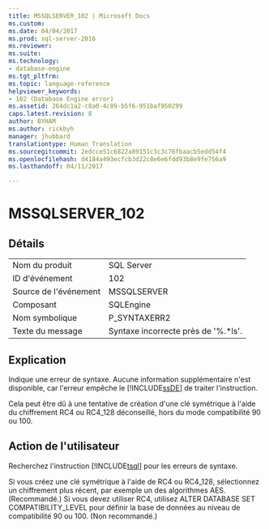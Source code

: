 ```yaml
---
title: MSSQLSERVER_102 | Microsoft Docs
ms.custom: 
ms.date: 04/04/2017
ms.prod: sql-server-2016
ms.reviewer: 
ms.suite: 
ms.technology:
- database-engine
ms.tgt_pltfrm: 
ms.topic: language-reference
helpviewer_keywords:
- 102 (Database Engine error)
ms.assetid: 264dc1a2-c8a0-4c89-b5f6-951baf950299
caps.latest.revision: 8
author: BYHAM
ms.author: rickbyh
manager: jhubbard
translationtype: Human Translation
ms.sourcegitcommit: 2edcce51c6822a89151c3c3c76fbaacb5edd54f4
ms.openlocfilehash: d4184a493ecfcb3d22c8e6e6fdd93b8e9fe756a9
ms.lasthandoff: 04/11/2017

---
```

# <a name="mssqlserver102"></a>MSSQLSERVER_102
  
## <a name="details"></a>Détails  
  
|||  
|-|-|  
|Nom du produit|SQL Server|  
|ID d'événement|102|  
|Source de l'événement|MSSQLSERVER|  
|Composant|SQLEngine|  
|Nom symbolique|P_SYNTAXERR2|  
|Texte du message|Syntaxe incorrecte près de '%.*ls'.|  
  
## <a name="explanation"></a>Explication  
Indique une erreur de syntaxe. Aucune information supplémentaire n'est disponible, car l'erreur empêche le [!INCLUDE[ssDE](../../includes/ssde-md.md)] de traiter l'instruction.  
  
Cela peut être dû à une tentative de création d'une clé symétrique à l'aide du chiffrement RC4 ou RC4_128 déconseillé, hors du mode compatibilité 90 ou 100.  
  
## <a name="user-action"></a>Action de l'utilisateur  
Recherchez l'instruction [!INCLUDE[tsql](../../includes/tsql-md.md)] pour les erreurs de syntaxe.  
  
Si vous créez une clé symétrique à l'aide de RC4 ou RC4_128, sélectionnez un chiffrement plus récent, par exemple un des algorithmes AES. (Recommandé.) Si vous devez utiliser RC4, utilisez ALTER DATABASE SET COMPATIBILITY_LEVEL pour définir la base de données au niveau de compatibilité 90 ou 100. (Non recommandé.)  
  

